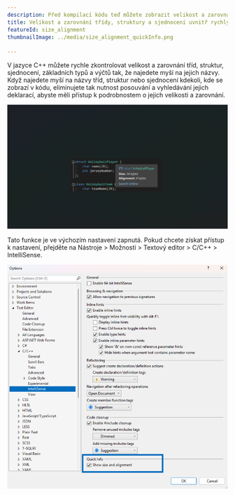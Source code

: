 ```yaml
---
description: Před kompilací kódu teď můžete zobrazit velikost a zarovnání tříd, struktur, sjednocení, základních typů a výčtů.
title: Velikost a zarovnání třídy, struktury a sjednocení uvnitř rychlých informací.
featureId: size_alignment
thumbnailImage: ../media/size_alignment_quickInfo.png

---
```



V jazyce C++ můžete rychle zkontrolovat velikost a zarovnání tříd, struktur, sjednocení, základních typů a výčtů tak, že najedete myší na jejich názvy. Když najedete myší na názvy tříd, struktur nebo sjednocení kdekoli, kde se zobrazí v kódu, eliminujete tak nutnost posouvání a vyhledávání jejich deklarací, abyste měli přístup k podrobnostem o jejich velikosti a zarovnání.

![Velikost a zarovnání](../media/size_alignment_quickInfo.png "Velikost a zarovnání")

Tato funkce je ve výchozím nastavení zapnutá. Pokud chcete získat přístup k nastavení, přejděte na Nástroje > Možnosti > Textový editor > C/C++ > IntelliSense.

![Nastavení velikosti a zarovnání](../media/setting_size_alignment.png "Nastavení velikosti a zarovnání")
